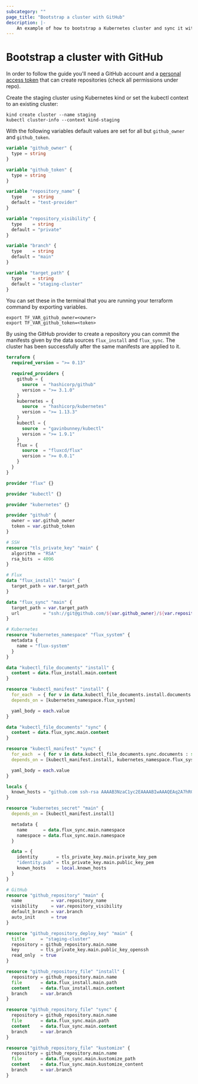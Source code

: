 ```yaml
---
subcategory: ""
page_title: "Bootstrap a cluster with GitHub"
description: |-
    An example of how to bootstrap a Kubernetes cluster and sync it with a GitHub repository.
---
```


# Bootstrap a cluster with GitHub

In order to follow the guide you'll need a GitHub account and a [personal access token](https://docs.github.com/en/free-pro-team@latest/github/authenticating-to-github/creating-a-personal-access-token)
that can create repositories (check all permissions under repo).

Create the staging cluster using Kubernetes kind or set the kubectl context to an existing cluster:
```
kind create cluster --name staging
kubectl cluster-info --context kind-staging
```

With the following variables default values are set for all but `github_owner` and `github_token`.
```terraform
variable "github_owner" {
  type = string
}

variable "github_token" {
  type = string
}

variable "repository_name" {
  type    = string
  default = "test-provider"
}

variable "repository_visibility" {
  type    = string
  default = "private"
}

variable "branch" {
  type    = string
  default = "main"
}

variable "target_path" {
  type    = string
  default = "staging-cluster"
}
```

You can set these in the terminal that you are running your terraform command by exporting variables.
```shell
export TF_VAR_github_owner=<owner>
export TF_VAR_github_token=<token>
```

By using the GitHub provider to create a repository you can commit the manifests given by the
data sources `flux_install` and `flux_sync`. The cluster has been successfully after the same
manifests are applied to it.
```terraform
terraform {
  required_version = ">= 0.13"

  required_providers {
    github = {
      source  = "hashicorp/github"
      version = ">= 3.1.0"
    }
    kubernetes = {
      source  = "hashicorp/kubernetes"
      version = ">= 1.13.3"
    }
    kubectl = {
      source  = "gavinbunney/kubectl"
      version = ">= 1.9.1"
    }
    flux = {
      source  = "fluxcd/flux"
      version = ">= 0.0.1"
    }
  }
}

provider "flux" {}

provider "kubectl" {}

provider "kubernetes" {}

provider "github" {
  owner = var.github_owner
  token = var.github_token
}

# SSH
resource "tls_private_key" "main" {
  algorithm = "RSA"
  rsa_bits  = 4096
}

# Flux
data "flux_install" "main" {
  target_path = var.target_path
}

data "flux_sync" "main" {
  target_path = var.target_path
  url         = "ssh://git@github.com/${var.github_owner}/${var.repository_name}.git"
}

# Kubernetes
resource "kubernetes_namespace" "flux_system" {
  metadata {
    name = "flux-system"
  }
}

data "kubectl_file_documents" "install" {
  content = data.flux_install.main.content
}

resource "kubectl_manifest" "install" {
  for_each  = { for v in data.kubectl_file_documents.install.documents : sha1(v) => v }
  depends_on = [kubernetes_namespace.flux_system]

  yaml_body = each.value
}

data "kubectl_file_documents" "sync" {
  content = data.flux_sync.main.content
}

resource "kubectl_manifest" "sync" {
  for_each  = { for v in data.kubectl_file_documents.sync.documents : sha1(v) => v }
  depends_on = [kubectl_manifest.install, kubernetes_namespace.flux_system]

  yaml_body = each.value
}

locals {
  known_hosts = "github.com ssh-rsa AAAAB3NzaC1yc2EAAAABIwAAAQEAq2A7hRGmdnm9tUDbO9IDSwBK6TbQa+PXYPCPy6rbTrTtw7PHkccKrpp0yVhp5HdEIcKr6pLlVDBfOLX9QUsyCOV0wzfjIJNlGEYsdlLJizHhbn2mUjvSAHQqZETYP81eFzLQNnPHt4EVVUh7VfDESU84KezmD5QlWpXLmvU31/yMf+Se8xhHTvKSCZIFImWwoG6mbUoWf9nzpIoaSjB+weqqUUmpaaasXVal72J+UX2B+2RPW3RcT0eOzQgqlJL3RKrTJvdsjE3JEAvGq3lGHSZXy28G3skua2SmVi/w4yCE6gbODqnTWlg7+wC604ydGXA8VJiS5ap43JXiUFFAaQ=="
}

resource "kubernetes_secret" "main" {
  depends_on = [kubectl_manifest.install]

  metadata {
    name      = data.flux_sync.main.namespace
    namespace = data.flux_sync.main.namespace
  }

  data = {
    identity       = tls_private_key.main.private_key_pem
    "identity.pub" = tls_private_key.main.public_key_pem
    known_hosts    = local.known_hosts
  }
}

# GitHub
resource "github_repository" "main" {
  name           = var.repository_name
  visibility     = var.repository_visibility
  default_branch = var.branch
  auto_init      = true
}

resource "github_repository_deploy_key" "main" {
  title      = "staging-cluster"
  repository = github_repository.main.name
  key        = tls_private_key.main.public_key_openssh
  read_only  = true
}

resource "github_repository_file" "install" {
  repository = github_repository.main.name
  file       = data.flux_install.main.path
  content    = data.flux_install.main.content
  branch     = var.branch
}

resource "github_repository_file" "sync" {
  repository = github_repository.main.name
  file       = data.flux_sync.main.path
  content    = data.flux_sync.main.content
  branch     = var.branch
}

resource "github_repository_file" "kustomize" {
  repository = github_repository.main.name
  file       = data.flux_sync.main.kustomize_path
  content    = data.flux_sync.main.kustomize_content
  branch     = var.branch
}
```
